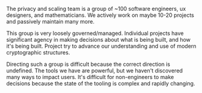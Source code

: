 The privacy and scaling team is a group of ~100 software engineers, ux designers, and mathematicians. We actively work on maybe 10-20 projects and passively maintain many more.

This group is very loosely governed/managed. Individual projects have significant agency in making decisions about what is being built, and how it's being built. Project try to advance our understanding and use of modern cryptographic structures.

Directing such a group is difficult because the correct direction is undefined. The tools we have are powerful, but we haven't discovered many ways to impact users. It's difficult for non-engineers to make decisions because the state of the tooling is complex and rapidly changing.
